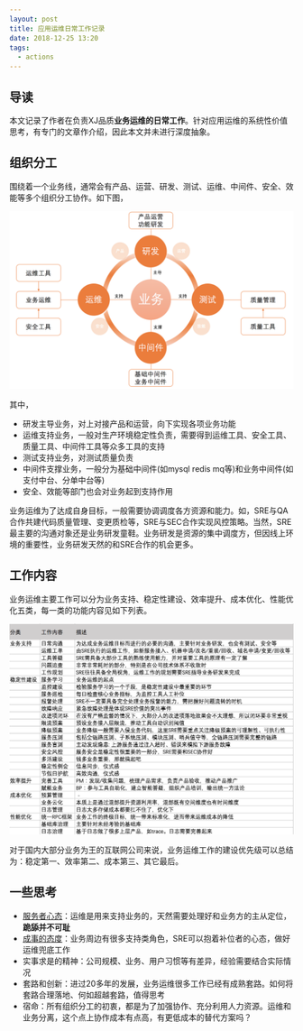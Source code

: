 ```yaml
---
layout: post
title: 应用运维日常工作记录
date: 2018-12-25 13:20
tags:
  - actions
---
```


## 导读
本文记录了作者在负责XJ品质**业务运维的日常工作**。针对应用运维的系统性价值思考，有专门的文章作介绍，因此本文并未进行深度抽象。

## 组织分工
围绕着一个业务线，通常会有产品、运营、研发、测试、运维、中间件、安全、效能等多个组织分工协作。如下图，

![page.png](https://raw.githubusercontent.com/niean/niean.github.io/master/images/20181225/arch.png)

其中，

- 研发主导业务，对上对接产品和运营，向下实现各项业务功能
- 运维支持业务，一般对生产环境稳定性负责，需要得到运维工具、安全工具、质量工具、中间件工具等众多工具的支持
- 测试支持业务，对测试质量负责
- 中间件支撑业务，一般分为基础中间件(如mysql redis mq等)和业务中间件(如支付中台、分单中台等)
- 安全、效能等部门也会对业务起到支持作用

业务运维为了达成自身目标，一般需要协调调度各方资源和能力。如，SRE与QA合作共建代码质量管理、变更质检等，SRE与SEC合作实现风控策略。当然，SRE最主要的沟通对象还是业务研发童鞋。业务研发是资源的集中调度方，但因线上环境的重要性，业务研发天然的和SRE合作的机会更多。


## 工作内容
业务运维主要工作可以分为业务支持、稳定性建设、效率提升、成本优化、性能优化五类，每一类的功能内容见如下列表。

![page.png](https://raw.githubusercontent.com/niean/niean.github.io/master/images/20181225/works.png)

对于国内大部分业务为王的互联网公司来说，业务运维工作的建设优先级可以总结为：稳定第一、效率第二、成本第三、其它最后。


## 一些思考
- [服务者心态](http://note.niean.name/2019/02/19/do-serve)：运维是用来支持业务的，天然需要处理好和业务方的主从定位，**跪舔并不可耻**
- [成事的态度](http://note.niean.name/2019/02/22/sre-buwei)：业务周边有很多支持类角色，SRE可以抱着补位者的心态，做好运维兜底工作
- 实事求是的精神：公司规模、业务、用户习惯等有差异，经验需要结合实际情况
- 套路和创新：进过20多年的发展，业务运维很多工作已经有成熟套路。如何将套路合理落地、何如超越套路，值得思考
- 宿命：所有组织分工的初衷，都是为了加强协作、充分利用人力资源。运维和业务分离，这个点上协作成本有点高，有更低成本的替代方案吗？
